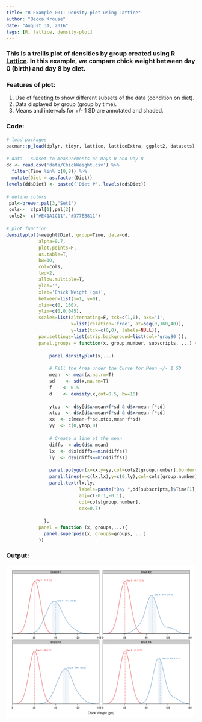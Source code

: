 ```yaml
---
title: "R Example 001: Density plot using Lattice"
author: "Becca Krouse"
date: "August 31, 2016"
tags: [R, lattice, density-plot]
---
```


### This is a trellis plot of densities by group created using R [Lattice](https://cran.r-project.org/web/packages/lattice/lattice.pdf).  In this example, we compare chick weight between day 0 (birth) and day 8 by diet.

### Features of plot:
1. Use of faceting to show different subsets of the data (condition on diet).
2. Data displayed by group (group by time).
3. Means and intervals for +/- 1 SD are annotated and shaded. 

### Code:
```r
# load packages
pacman::p_load(dplyr, tidyr, lattice, latticeExtra, ggplot2, datasets)

# data - subset to measurements on Days 0 and Day 8
dd <- read.csv('data/ChickWeight.csv') %>% 
  filter(Time %in% c(0,8)) %>% 
  mutate(Diet = as.factor(Diet))
levels(dd$Diet) <- paste0('Diet #', levels(dd$Diet))

# define colors
 pal<-brewer.pal(3,"Set1")
 cols<-  c(pal[1],pal[2])
 cols2<- c("#E41A1C11","#377EB811")
 
# plot function
densityplot(~weight|Diet, group=Time, data=dd,
            alpha=0.7, 
            plot.points=F, 
            as.table=T,
            bw=10,
            col=cols,
            lwd=2,
            allow.multiple=T,
            ylab='',
            xlab='Chick Weight (gm)',
            between=list(x=1, y=0),
            xlim=c(0, 160),
            ylim=c(0,0.045),
            scales=list(alternating=F, tck=c(1,0), axs='i',
                        x=list(relation='free', at=seq(0,160,40)),
                        y=list(tck=c(0,0), labels=NULL)),
            par.settings=list(strip.background=list(col='gray80')),
            panel.groups = function(x, group.number, subscripts, ...) {
              
                panel.densityplot(x,...)

                # Fill the Area under the Curve for Mean +/- 1 SD
                mean  <- mean(x,na.rm=T)
                sd    <- sd(x,na.rm=T)
                f    <- 0.5
                d    <- density(x,cut=0.5, bw=10)
                
                ytop  <- d$y[d$x<mean+f*sd & d$x>mean-f*sd]
                xtop  <- d$x[d$x<mean+f*sd & d$x>mean-f*sd]
                xx  <- c(mean-f*sd,xtop,mean+f*sd)
                yy  <- c(0,ytop,0)
                
                # Create a line at the mean
                diffs  <-abs(d$x-mean)
                lx  <- d$x[diffs==min(diffs)]
                ly  <- d$y[diffs==min(diffs)]
              
                panel.polygon(x=xx,y=yy,col=cols2[group.number],border=F)
                panel.lines(x=c(lx,lx),y=c(0,ly),col=cols[group.number],lty=2)
                panel.text(lx,ly,
                           labels=paste("Day ",dd[subscripts,]$Time[1]," - ",round(mean(x),1)," (",round(sd(x),1),")",sep=""),
                           adj=c(-0.1,-0.1),
                           col=cols[group.number],
                           cex=0.7)
                
              },
            panel = function (x, groups,...){
              panel.superpose(x, groups=groups, ...)
            })
```

### Output:

![plot](./002-density-lattice.png)



